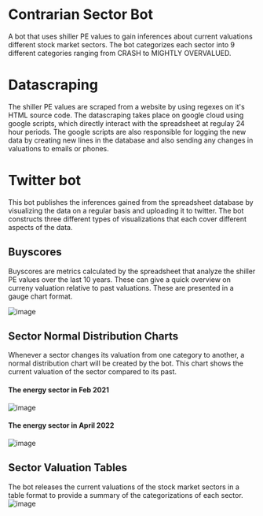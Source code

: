 # Contrarian Sector Bot
A bot that uses shiller PE values to gain inferences about current valuations different stock market sectors. The bot categorizes each sector into 9 different categories ranging from CRASH to MIGHTLY OVERVALUED.
 
# Datascraping
The shiller PE values are scraped from a website by using regexes on it's HTML source code. The datascraping takes place on google cloud using google scripts, which directly interact with the spreadsheet at regulay 24 hour periods. The google scripts are also responsible for logging the new data by creating new lines in the database and also sending any changes in valuations to emails or phones.

# Twitter bot
This bot publishes the inferences gained from the spreadsheet database by visualizing the data on a regular basis and uploading it to twitter. The bot constructs three different types of visualizations that each cover different aspects of the data.

## Buyscores
Buyscores are metrics calculated by the spreadsheet that analyze the shiller PE values over the last 10 years. These can give a quick overview on curreny valuation relative to past valuations. These are presented in a gauge chart format.

![image](https://pbs.twimg.com/media/FNS62jOXIAM27j6?format=jpg&name=large)

## Sector Normal Distribution Charts
Whenever a sector changes its valuation from one category to another, a normal distribution chart will be created by the bot. This chart shows the current valuation of the sector compared to its past.

#### The energy sector in Feb 2021
![image](https://pbs.twimg.com/media/EvCrAQbWQAA8Teb?format=png&name=small)

#### The energy sector in April 2022
![image](https://pbs.twimg.com/media/FN2yiHHXMAYL95c?format=png&name=small)

## Sector Valuation Tables
The bot releases the current valuations of the stock market sectors in a table format to provide a summary of the categorizations of each sector. 
![image](https://pbs.twimg.com/media/FQRTV-UXwAAOEDY?format=png&name=small)